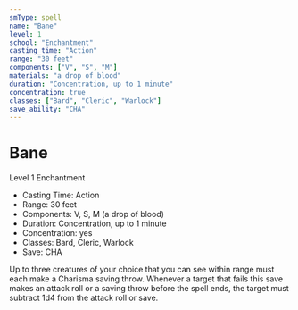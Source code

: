 ```yaml
---
smType: spell
name: "Bane"
level: 1
school: "Enchantment"
casting_time: "Action"
range: "30 feet"
components: ["V", "S", "M"]
materials: "a drop of blood"
duration: "Concentration, up to 1 minute"
concentration: true
classes: ["Bard", "Cleric", "Warlock"]
save_ability: "CHA"
---
```


# Bane
Level 1 Enchantment

- Casting Time: Action
- Range: 30 feet
- Components: V, S, M (a drop of blood)
- Duration: Concentration, up to 1 minute
- Concentration: yes
- Classes: Bard, Cleric, Warlock
- Save: CHA

Up to three creatures of your choice that you can see within range must each make a Charisma saving throw. Whenever a target that fails this save makes an attack roll or a saving throw before the spell ends, the target must subtract 1d4 from the attack roll or save.
